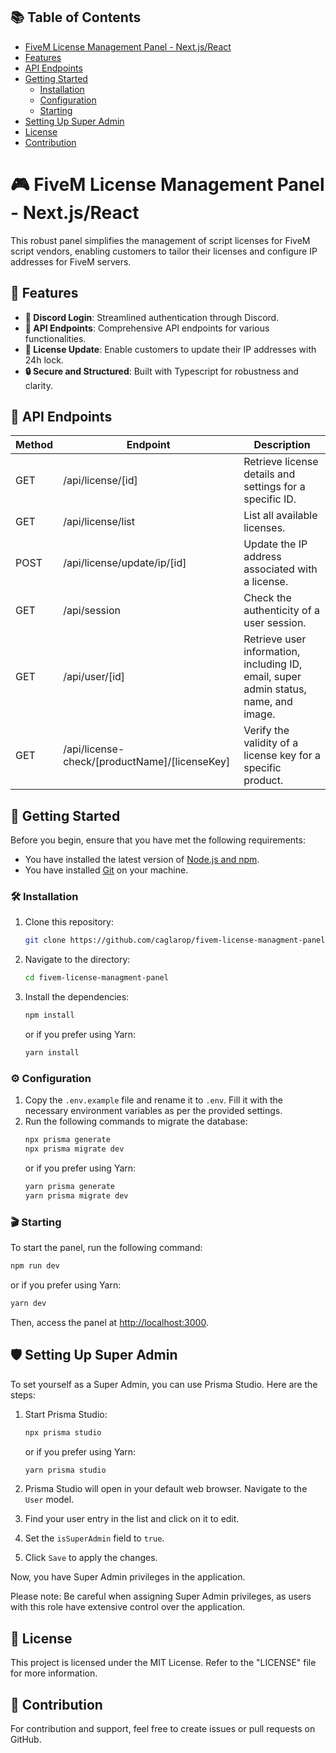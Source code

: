 ## 📚 Table of Contents

- [FiveM License Management Panel - Next.js/React](#fivem-license-management-panel---nextjsreact)
- [Features](#features)
- [API Endpoints](#api-endpoints)
- [Getting Started](#getting-started)
  - [Installation](#installation)
  - [Configuration](#configuration)
  - [Starting](#starting)
- [Setting Up Super Admin](#setting-up-super-admin)
- [License](#license)
- [Contribution](#contribution)

# 🎮 FiveM License Management Panel - Next.js/React

This robust panel simplifies the management of script licenses for FiveM script vendors, enabling customers to tailor their licenses and configure IP addresses for FiveM servers.

## 🌟 Features

- **🔐 Discord Login**: Streamlined authentication through Discord.
- **🔧 API Endpoints**: Comprehensive API endpoints for various functionalities.
- **🔄 License Update**: Enable customers to update their IP addresses with 24h lock.
- **🔒 Secure and Structured**: Built with Typescript for robustness and clarity.

## 📡 API Endpoints

| Method | Endpoint | Description |
|--------|----------|-------------|
| GET | /api/license/[id] | Retrieve license details and settings for a specific ID. |
| GET | /api/license/list | List all available licenses. |
| POST | /api/license/update/ip/[id] | Update the IP address associated with a license. |
| GET | /api/session | Check the authenticity of a user session. |
| GET | /api/user/[id] | Retrieve user information, including ID, email, super admin status, name, and image. |
| GET | /api/license-check/[productName]/[licenseKey] | Verify the validity of a license key for a specific product. |

## 🚀 Getting Started

Before you begin, ensure that you have met the following requirements:

* You have installed the latest version of [Node.js and npm](https://nodejs.org/en/download/).
* You have installed [Git](https://git-scm.com/downloads) on your machine.

### 🛠️ Installation

1. Clone this repository:
   ```bash
   git clone https://github.com/caglarop/fivem-license-managment-panel.git
   ```
2. Navigate to the directory:
   ```bash
   cd fivem-license-managment-panel
   ```
3. Install the dependencies:
   ```bash
   npm install
   ```
   or if you prefer using Yarn:
   ```bash
   yarn install
   ```

### ⚙️ Configuration

1. Copy the `.env.example` file and rename it to `.env`. Fill it with the necessary environment variables as per the provided settings.
2. Run the following commands to migrate the database:
   ```bash
   npx prisma generate
   npx prisma migrate dev
   ```
   or if you prefer using Yarn:
   ```bash
   yarn prisma generate
   yarn prisma migrate dev
   ```

### 🎬 Starting

To start the panel, run the following command:
```bash
npm run dev
```
or if you prefer using Yarn:
```bash
yarn dev
```
Then, access the panel at [http://localhost:3000](http://localhost:3000).

## 🛡️ Setting Up Super Admin

To set yourself as a Super Admin, you can use Prisma Studio. Here are the steps:

1. Start Prisma Studio:
   ```bash
   npx prisma studio
   ```
   or if you prefer using Yarn:
   ```bash
   yarn prisma studio
   ```

2. Prisma Studio will open in your default web browser. Navigate to the `User` model.

3. Find your user entry in the list and click on it to edit.

4. Set the `isSuperAdmin` field to `true`.

5. Click `Save` to apply the changes.

Now, you have Super Admin privileges in the application.

Please note: Be careful when assigning Super Admin privileges, as users with this role have extensive control over the application.

## 📜 License

This project is licensed under the MIT License. Refer to the "LICENSE" file for more information.

## 🤝 Contribution
For contribution and support, feel free to create issues or pull requests on GitHub.
